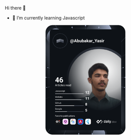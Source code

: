 Hi there 👋

- 🌱 I’m currently learning Javascript

<center><a href="https://app.daily.dev/Abubakar_Yasir"><img src="https://github.com/AbubakarYasir/AbubakarYasir/blob/main/devcard.svg" width="250" alt="Abubakar Yasir's Dev Card"/></a></center>
